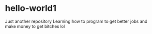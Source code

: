 # hello-world1
Just another repository
Learning how to program to get better jobs and make money to get bitches lol
